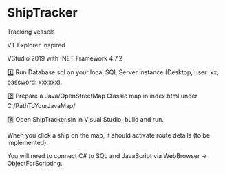 # ShipTracker
Tracking vessels

VT Explorer Inspired

VStudio 2019 with .NET Framework 4.7.2

1️⃣ Run Database.sql on your local SQL Server instance (Desktop, user: xx, password: xxxxxx).

2️⃣ Prepare a Java/OpenStreetMap Classic map in index.html under C:/PathToYourJavaMap/

3️⃣ Open ShipTracker.sln in Visual Studio, build and run.

When you click a ship on the map, it should activate route details (to be implemented).

You will need to connect C# to SQL and JavaScript via WebBrowser -> ObjectForScripting.
